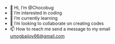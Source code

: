 - 👋 Hi, I’m @Chocobug
- 👀 I’m interested in coding 
- 🌱 I’m currently learning 
- 💞️ I’m looking to collaborate on creating codes
- 📫 How to reach me send a message to my email umogbaijoy66@gmail.com 

<!---
Chocobug/Chocobug is a ✨ special ✨ repository because its `README.md` (this file) appears on your GitHub profile.
You can click the Preview link to take a look at your changes.
--->

